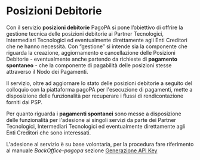 # Posizioni Debitorie

Con il servizio **posizioni debitorie** PagoPA si pone l’obiettivo di offrire la gestione tecnica delle posizioni debitorie ai Partner Tecnologici, Intermediari Tecnologici ed eventualmente direttamente agli Enti Creditori che ne hanno necessità. Con “gestione” si intende sia la componente che riguarda la creazione, aggiornamento e cancellazione delle Posizioni Debitorie - eventualmente anche partendo da richieste di **pagamento spontaneo** - che la componente di pagabilità delle posizioni stesse attraverso il Nodo dei Pagamenti.

Il servizio, oltre ad aggiornare lo stato delle posizioni debitorie a seguito del colloquio con la piattaforma pagoPA per l'esecuzione di pagamenti, mette a disposizione delle funzionalità per recuperare i flussi di rendicontazione forniti dai PSP.

Per quanto riguarda i **pagamenti spontanei** sono messe a disposizione delle funzionalità per l'adesione ai singoli servizi da parte dei Partner Tecnologici, Intermediari Tecnologici ed eventualmente direttamente agli Enti Creditori che sono interessati.

L'adesione al servizio è su base volontaria, per la procedura fare riferimento al manuale _BackOffice-pagopa_ sezione [Generazione API Key](https://docs.pagopa.it/manuale-back-office-pagopa/manuale-operativo-back-office-pagopa-ente-creditore/funzionalita/generazione-api-key)
